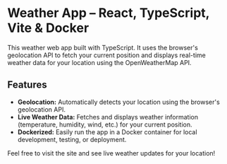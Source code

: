 # Weather App – React, TypeScript, Vite & Docker

This weather web app built with TypeScript. It uses the browser's geolocation API to fetch your current position and displays real-time weather data for your location using the OpenWeatherMap API.

## Features

- **Geolocation:** Automatically detects your location using the browser's geolocation API.
- **Live Weather Data:** Fetches and displays weather information (temperature, humidity, wind, etc.) for your current position.
- **Dockerized:** Easily run the app in a Docker container for local development, testing, or deployment.

Feel free to visit the site and see live weather updates for your location!

